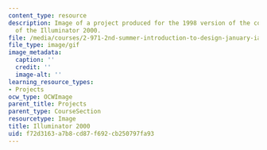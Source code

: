 ```yaml
---
content_type: resource
description: Image of a project produced for the 1998 version of the course. CAD model
  of the Illuminator 2000.
file: /media/courses/2-971-2nd-summer-introduction-to-design-january-iap-2003/f72d3163a7b8cd87f692cb250797fa93_98_desk_drawer_illuminator.gif
file_type: image/gif
image_metadata:
  caption: ''
  credit: ''
  image-alt: ''
learning_resource_types:
- Projects
ocw_type: OCWImage
parent_title: Projects
parent_type: CourseSection
resourcetype: Image
title: Illuminator 2000
uid: f72d3163-a7b8-cd87-f692-cb250797fa93
---
```

